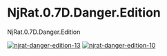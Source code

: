# NjRat.0.7D.Danger.Edition
NjRat.0.7D.Danger.Edition


<a href="https://ibb.co/fXKg7R5"><img src="https://i.ibb.co/rQLjJPS/njrat-danger-edition-13.png" alt="njrat-danger-edition-13" border="0"></a>
<a href="https://ibb.co/P1mm9QJ"><img src="https://i.ibb.co/r577csq/njrat-danger-edition-10.png" alt="njrat-danger-edition-10" border="0"></a>
